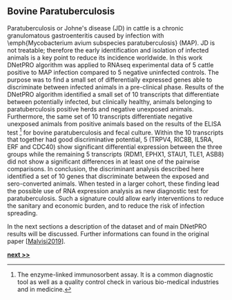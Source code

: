 ## Bovine Paratuberculosis

Paratuberculosis or Johne's disease (JD) in cattle is a chronic granulomatous gastroenteritis caused by infection with \emph{Mycobacterium avium subspecies paratuberculosis} (MAP).
JD is not treatable; therefore the early identification and isolation of infected animals is a key point to reduce its incidence worldwide.
In this work DNetPRO algorithm was applied to RNAseq experimental data of 5 cattle positive to MAP infection compared to 5 negative uninfected controls.
The purpose was to find a small set of differentially expressed genes able to discriminate between infected animals in a pre-clinical phase.
Results of the DNetPRO algorithm identified a small set of 10 transcripts that differentiate between potentially infected, but clinically healthy, animals belonging to paratuberculosis positive herds and negative unexposed animals.
Furthermore, the same set of 10 transcripts differentiate negative unexposed animals from positive animals based on the results of the ELISA test [^1] for bovine paratuberculosis and fecal culture.
Within the 10 transcripts that together had good discriminative potential, 5 (TRPV4, RIC8B, IL5RA, ERF and CDC40) show significant differential expression between the three groups while the remaining 5 transcripts (RDM1, EPHX1, STAU1, TLE1, ASB8) did not show a significant differences in at least one of the pairwise comparisons.
In conclusion, the discriminant analysis described here identified a set of 10 genes that discriminate between the exposed and sero-converted animals.
When tested in a larger cohort, these finding lead the possible use of RNA expression analysis as new diagnostic test for paratuberculosis.
Such a signature could allow early interventions to reduce the sanitary and economic burden, and to reduce the risk of infection spreading.

In the next sections a description of the dataset and of main DNetPRO results will be discussed.
Further informations can found in the original paper [[Malvisi2019]()].


[^1]: The enzyme-linked immunosorbent assay. It is a common diagnostic tool as well as a quality control check in various bio-medical industries and in medicine.

[**next >>**](./Dataset.md)
